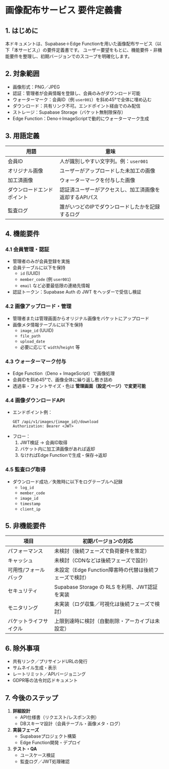# 画像配布サービス 要件定義書

## 1. はじめに
本ドキュメントは、Supabase＋Edge Functionを用いた画像配布サービス（以下「本サービス」）の要件定義書です。
ユーザー要望をもとに、機能要件・非機能要件を整理し、初期バージョンでのスコープを明確化します。

## 2. 対象範囲
- 画像形式：PNG／JPEG  
- 認証：管理者が会員情報を登録し、会員のみがダウンロード可能  
- ウォーターマーク：会員ID（例 `user001`）を斜め45°で全体に埋め込む  
- ダウンロード：共有リンク不可。エンドポイント経由でのみ配信  
- ストレージ：Supabase Storage（バケット無制限保存）  
- Edge Function：Deno＋ImageScriptで動的にウォーターマーク生成  

## 3. 用語定義
| 用語           | 意味                                        |
|-------------|-------------------------------------------|
| 会員ID        | 人が識別しやすい文字列。例：`user001`               |
| オリジナル画像    | ユーザーがアップロードした未加工の画像                  |
| 加工済画像      | ウォーターマークを付与した画像                       |
| ダウンロードエンドポイント | 認証済ユーザーがアクセスし、加工済画像を返却するAPIパス   |
| 監査ログ       | 誰がいつどのIPでダウンロードしたかを記録するログ           |

## 4. 機能要件

### 4.1 会員管理・認証
- 管理者のみが会員登録を実施  
- 会員テーブルに以下を保持  
  - `id` (UUID)  
  - `member_code` (例 `user001`)  
  - `email` など必要最低限の連絡先情報  
- 認証トークン：Supabase Auth の JWT をヘッダーで受信し検証  

### 4.2 画像アップロード・管理
- 管理者または管理画面からオリジナル画像をバケットにアップロード  
- 画像メタ情報テーブルに以下を保持  
  - `image_id` (UUID)  
  - `file_path`  
  - `upload_date`  
  - 必要に応じて `width`/`height` 等  

### 4.3 ウォーターマーク付与  
- Edge Function（Deno + ImageScript）で画像処理  
- 会員IDを斜め45°で、画像全体に繰り返し敷き詰め  
- 透過率・フォントサイズ・色は **管理画面（設定ページ）で変更可能**  

### 4.4 画像ダウンロードAPI  
- エンドポイント例：  
  ```http
  GET /api/v1/images/{image_id}/download
  Authorization: Bearer <JWT>
  ```  
- フロー：  
  1. JWT検証 → 会員ID取得  
  2. バケット内に加工済画像があれば返却  
  3. なければEdge Functionで生成・保存→返却  

### 4.5 監査ログ取得  
- ダウンロード成功／失敗時に以下をログテーブルへ記録  
  - `log_id`  
  - `member_code`  
  - `image_id`  
  - `timestamp`  
  - `client_ip`  

## 5. 非機能要件

| 項目           | 初期バージョンの対応                              |
|-------------|-------------------------------------------|
| パフォーマンス     | 未検討（後続フェーズで負荷要件を策定）               |
| キャッシュ       | 未検討（CDNなどは後続フェーズで設計）                 |
| 可用性/フォールバック | 未設定（Edge Function障害時の代替は後続フェーズで検討） |
| セキュリティ     | Supabase Storage の RLS を利用、JWT認証を実装         |
| モニタリング     | 未実装（ログ収集／可視化は後続フェーズで検討）         |
| バケットライフサイクル | 上限到達時に検討（自動削除・アーカイブは未設定）        |

## 6. 除外事項
- 共有リンク／プリサインドURLの発行  
- サムネイル生成・表示  
- レートリミット／APIバージョニング  
- GDPR等の法令対応ドキュメント  

## 7. 今後のステップ
1. **詳細設計**  
   - API仕様書（リクエスト/レスポンス例）  
   - DBスキーマ設計（会員テーブル・画像メタ・ログ）  
2. **実装フェーズ**  
   - Supabaseプロジェクト構築  
   - Edge Function開発・デプロイ  
3. **テスト・QA**  
   - ユースケース検証  
   - 監査ログ／JWT処理確認  

